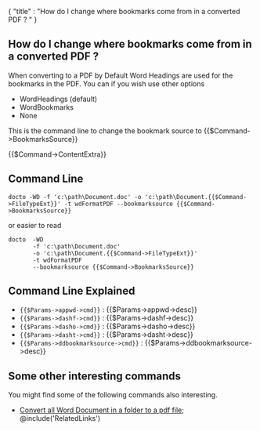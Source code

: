 {
    "title" : "How do I change where bookmarks come from in a converted PDF ? " 
}

How do I change where bookmarks come from in a converted PDF ?      
-

When converting to a PDF by Default Word Headings are used for the bookmarks in the PDF. You can if you wish use other options

  - WordHeadings (default) 
  - WordBookmarks
  - None      

This is the command line to change the bookmark source to {{$Command->BookmarksSource}}

{{$Command->ContentExtra}}

Command Line 
-

 ````
 docto -WD -f 'c:\path\Document.doc' -o 'c:\path\Document.{{$Command->FileTypeExt}}' -t wdFormatPDF --bookmarksource {{$Command->BookmarksSource}}
 ````
 or easier to read
 ````
 docto  -WD 
        -f 'c:\path\Document.doc' 
        -o 'c:\path\Document.{{$Command->FileTypeExt}}' 
        -t wdFormatPDF 
        --bookmarksource {{$Command->BookmarksSource}}
 ````

Command Line Explained 
-

 - `{{$Params->appwd->cmd}}` :  {{$Params->appwd->desc}}
 - `{{$Params->dashf->cmd}}` :  {{$Params->dashf->desc}} 
 - `{{$Params->dasho->cmd}}` :  {{$Params->dasho->desc}}
 - `{{$Params->dasht->cmd}}` :  {{$Params->dasht->desc}}
 - `{{$Params->ddbookmarksource->cmd}}` :  {{$Params->ddbookmarksource->desc}}




Some other interesting commands
-

You might find some of the following commands also interesting.

- [Convert all Word Document in a folder to a pdf file](ConvertDirDocToFilepdf.md);
@include('RelatedLinks')   

